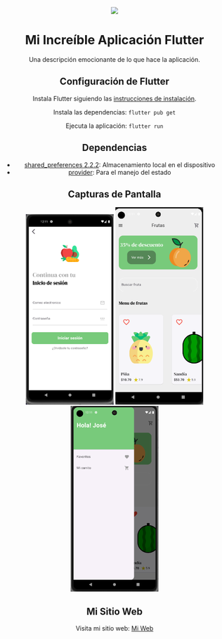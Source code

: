 <!-- Badge Flutter -->
<p align="center">
    <a href="https://flutter.dev/" alt="Built with Flutter">
        <img src="https://img.shields.io/badge/Built%20with-Flutter-blue.svg" />
    </a>
</p>

<!-- Título y Descripción -->
<div align="center">
    <h1>Mi Increíble Aplicación Flutter</h1>
    <p>Una descripción emocionante de lo que hace la aplicación.</p>
</div>

<!-- Instrucciones de Configuración -->
<div align="center">
    <h2>Configuración de Flutter</h2>
    <p>Instala Flutter siguiendo las <a href="https://flutter.dev/docs/get-started/install">instrucciones de instalación</a>.</p>
    <p>Instala las dependencias: <code>flutter pub get</code></p>
    <p>Ejecuta la aplicación: <code>flutter run</code></p>
</div>

<!-- Dependencias -->
<div align="center">
    <h2>Dependencias</h2>
    <ul>
        <li><a href="https://pub.dev/packages/shared_preferences">shared_preferences 2.2.2</a>: Almacenamiento local en el dispositivo</li>
        <li><a href="https://pub.dev/packages/provider">provider</a>: Para el manejo del estado</li>
    </ul>
</div>

<!-- Capturas de Pantalla -->
<div align="center">
    <h2>Capturas de Pantalla</h2>
    <img src="/caps/1.png" alt="Inicio de Sesión" width="200" />
    <img src="/caps/2.png" alt="Inicio de la aplicación" width="200" />
    <img src="/caps/3.png" alt="Menú de la aplicación" width="200" />
    <!-- Agrega las demás imágenes con el mismo formato -->
</div>

<!-- Enlace a tu sitio web -->
<div align="center">
    <h2>Mi Sitio Web</h2>
    <p>Visita mi sitio web: <a href="https://joseale.netlify.app/">Mi Web</a></p>
</div>
